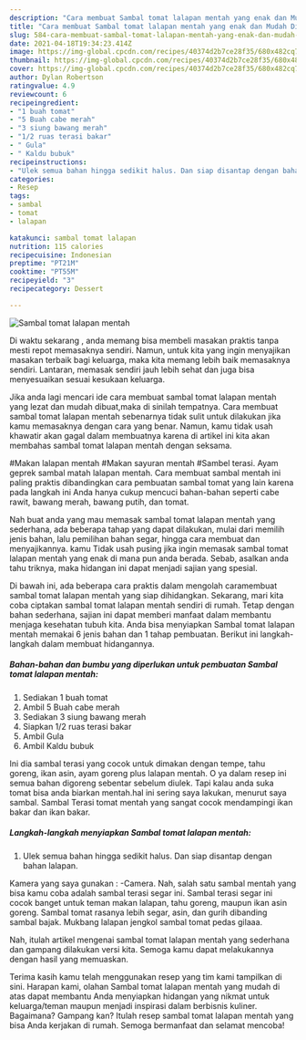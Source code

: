 ```yaml
---
description: "Cara membuat Sambal tomat lalapan mentah yang enak dan Mudah Dibuat"
title: "Cara membuat Sambal tomat lalapan mentah yang enak dan Mudah Dibuat"
slug: 584-cara-membuat-sambal-tomat-lalapan-mentah-yang-enak-dan-mudah-dibuat
date: 2021-04-18T19:34:23.414Z
image: https://img-global.cpcdn.com/recipes/40374d2b7ce28f35/680x482cq70/sambal-tomat-lalapan-mentah-foto-resep-utama.jpg
thumbnail: https://img-global.cpcdn.com/recipes/40374d2b7ce28f35/680x482cq70/sambal-tomat-lalapan-mentah-foto-resep-utama.jpg
cover: https://img-global.cpcdn.com/recipes/40374d2b7ce28f35/680x482cq70/sambal-tomat-lalapan-mentah-foto-resep-utama.jpg
author: Dylan Robertson
ratingvalue: 4.9
reviewcount: 6
recipeingredient:
- "1 buah tomat"
- "5 Buah cabe merah"
- "3 siung bawang merah"
- "1/2 ruas terasi bakar"
- " Gula"
- " Kaldu bubuk"
recipeinstructions:
- "Ulek semua bahan hingga sedikit halus. Dan siap disantap dengan bahan lalapan."
categories:
- Resep
tags:
- sambal
- tomat
- lalapan

katakunci: sambal tomat lalapan 
nutrition: 115 calories
recipecuisine: Indonesian
preptime: "PT21M"
cooktime: "PT55M"
recipeyield: "3"
recipecategory: Dessert

---
```



![Sambal tomat lalapan mentah](https://img-global.cpcdn.com/recipes/40374d2b7ce28f35/680x482cq70/sambal-tomat-lalapan-mentah-foto-resep-utama.jpg)

Di waktu  sekarang , anda memang bisa membeli masakan praktis tanpa mesti repot memasaknya sendiri. Namun, untuk kita yang ingin menyajikan masakan terbaik bagi keluarga, maka kita memang lebih baik memasaknya sendiri. Lantaran, memasak sendiri jauh lebih sehat dan juga bisa menyesuaikan sesuai kesukaan keluarga.

Jika anda lagi mencari ide cara membuat sambal tomat lalapan mentah yang lezat dan mudah dibuat,maka di sinilah tempatnya. Cara membuat sambal tomat lalapan mentah  sebenarnya tidak sulit untuk dilakukan jika kamu memasaknya dengan cara yang benar. Namun, kamu tidak usah khawatir akan gagal dalam membuatnya 
karena di artikel ini kita akan membahas sambal tomat lalapan mentah dengan seksama.  

#Makan lalapan mentah #Makan sayuran mentah #Sambel terasi. Ayam geprek sambal matah lalapan mentah. Cara membuat sambal mentah ini paling praktis dibandingkan cara pembuatan sambal tomat yang lain karena pada langkah ini Anda hanya cukup mencuci bahan-bahan seperti cabe rawit, bawang merah, bawang putih, dan tomat.

Nah buat anda yang mau memasak sambal tomat lalapan mentah yang sederhana, ada beberapa tahap yang dapat dilakukan, mulai dari memilih jenis bahan, lalu pemilihan bahan segar, hingga cara membuat dan menyajikannya. kamu Tidak usah pusing jika ingin memasak sambal tomat lalapan mentah yang enak di mana pun anda berada. Sebab, asalkan anda  tahu triknya, maka hidangan ini dapat menjadi sajian yang spesial.

Di bawah ini, ada beberapa cara praktis  dalam mengolah caramembuat sambal tomat lalapan mentah yang siap dihidangkan. Sekarang, mari kita coba ciptakan sambal tomat lalapan mentah sendiri di rumah. Tetap dengan bahan sederhana, sajian ini dapat memberi manfaat dalam membantu menjaga kesehatan tubuh kita. Anda bisa menyiapkan Sambal tomat lalapan mentah memakai 6 jenis bahan dan 1 tahap pembuatan. Berikut ini langkah-langkah dalam membuat hidangannya.

<!--inarticleads1-->

##### Bahan-bahan dan bumbu yang diperlukan untuk pembuatan Sambal tomat lalapan mentah:

1. Sediakan 1 buah tomat
1. Ambil 5 Buah cabe merah
1. Sediakan 3 siung bawang merah
1. Siapkan 1/2 ruas terasi bakar
1. Ambil  Gula
1. Ambil  Kaldu bubuk


Ini dia sambal terasi yang cocok untuk dimakan dengan tempe, tahu goreng, ikan asin, ayam goreng plus lalapan mentah. O ya dalam resep ini semua bahan digoreng sebentar sebelum diulek. Tapi kalau anda suka tomat bisa anda biarkan mentah.hal ini sering saya lakukan, menurut saya sambal. Sambal Terasi tomat mentah yang sangat cocok mendampingi ikan bakar dan ikan bakar. 

<!--inarticleads2-->

##### Langkah-langkah menyiapkan Sambal tomat lalapan mentah:

1. Ulek semua bahan hingga sedikit halus. Dan siap disantap dengan bahan lalapan.


Kamera yang saya gunakan : -Camera. Nah, salah satu sambal mentah yang bisa kamu coba adalah sambal terasi segar ini. Sambal terasi segar ini cocok banget untuk teman makan lalapan, tahu goreng, maupun ikan asin goreng. Sambal tomat rasanya lebih segar, asin, dan gurih dibanding sambal bajak. Mukbang lalapan jengkol sambal tomat pedas gilaaa. 

Nah, itulah artikel mengenai  sambal tomat lalapan mentah  yang sederhana dan gampang dilakukan versi kita. Semoga kamu dapat melakukannya dengan hasil yang memuaskan. 

Terima kasih kamu telah menggunakan resep yang tim kami tampilkan di sini. Harapan kami, olahan  Sambal tomat lalapan mentah yang mudah di atas dapat membantu Anda menyiapkan hidangan yang nikmat untuk keluarga/teman maupun menjadi inspirasi dalam berbisnis kuliner. Bagaimana? Gampang kan? Itulah resep sambal tomat lalapan mentah yang bisa Anda kerjakan di rumah. Semoga bermanfaat dan selamat mencoba!

